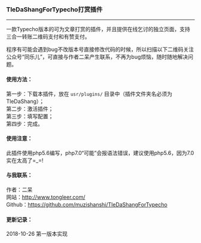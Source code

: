 ### TleDaShangForTypecho打赏插件
---

一款Typecho版本的可为文章打赏的插件，并且提供在线乞讨的独立页面，支持三合一转账二维码支付和有赞支付。

程序有可能会遇到bug不改版本号直接修改代码的时候，所以扫描以下二维码关注公众号“同乐儿”，可直接与作者二呆产生联系，不再为bug烦恼，随时随地解决问题。

#### 使用方法：
第一步：下载本插件，放在 `usr/plugins/` 目录中（插件文件夹名必须为TleDaShang）；<br />
第二步：激活插件；<br />
第三步：填写配置；<br />
第四步：完成。

#### 使用注意：
此插件使用php5.6编写，php7.0“可能”会报语法错误，建议使用php5.6，因为7.0实在太高了=_=!

#### 与我联系：
作者：二呆<br />
网站：http://www.tongleer.com/<br />
Github：https://github.com/muzishanshi/TleDaShangForTypecho

#### 更新记录：
2018-10-26 第一版本实现